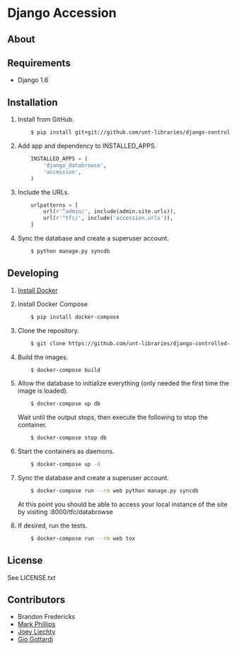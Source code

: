 Django Accession
================


About
-----


Requirements
------------

* Django 1.6


Installation
------------

1. Install from GitHub.
    ```sh
        $ pip install git+git://github.com/unt-libraries/django-controlled-vocabularies.git
    ```

2. Add app and dependency to INSTALLED_APPS.
    ```python
        INSTALLED_APPS = (
            'django_databrowse',
            'accession',
        )
    ```

3. Include the URLs.
    ```python
        urlpatterns = [
            url(r'^admin/', include(admin.site.urls)),
            url(r'^tfc/', include('accession.urls')),
        ]
    ```

4. Sync the database and create a superuser account.
    ```sh
        $ python manage.py syncdb
    ```


Developing
----------

1. [Install Docker](http://docs.docker.com/installation/)

2. Install Docker Compose
    ```sh
        $ pip install docker-compose
    ```

3. Clone the repository.
    ```sh
        $ git clone https://github.com/unt-libraries/django-controlled-vocabularies
    ```

4. Build the images.
    ```sh
        $ docker-compose build
    ```

5. Allow the database to initialize everything (only needed the first time the image is loaded).
    ```sh
        $ docker-compose up db
    ```
    Wait until the output stops, then execute the following to stop the container.
    ```sh
        $ docker-compose stop db
    ```

6. Start the containers as daemons.
    ```sh
        $ docker-compose up -d
    ```

7. Sync the database and create a superuser account.
    ```sh
        $ docker-compose run --rm web python manage.py syncdb
    ```
    At this point you should be able to access your local instance of the site by visiting <dockerhost>:8000/tfc/databrowse

9. If desired, run the tests.
    ```sh
        $ docker-compose run --rm web tox
    ```

License
-------

See LICENSE.txt


Contributors
------------

* Brandon Fredericks
* [Mark Phillips](https://github.com/vphill)
* [Joey Liechty](https://github.com/yeahdef)
* [Gio Gottardi](https://github.com/somexpert)
